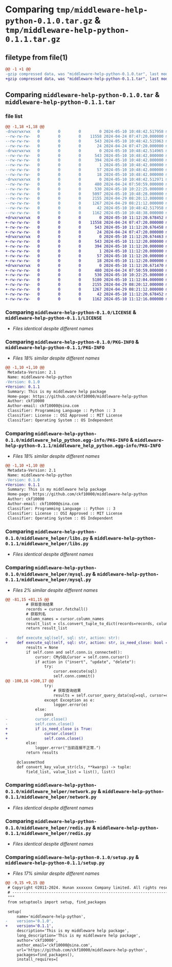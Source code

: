 # Comparing `tmp/middleware-help-python-0.1.0.tar.gz` & `tmp/middleware-help-python-0.1.1.tar.gz`

## filetype from file(1)

```diff
@@ -1 +1 @@
-gzip compressed data, was "middleware-help-python-0.1.0.tar", last modified: Fri May 10 10:48:42 2024, max compression
+gzip compressed data, was "middleware-help-python-0.1.1.tar", last modified: Fri May 10 11:12:20 2024, max compression
```

## Comparing `middleware-help-python-0.1.0.tar` & `middleware-help-python-0.1.1.tar`

### file list

```diff
@@ -1,18 +1,18 @@
-drwxrwxrwx   0        0        0        0 2024-05-10 10:48:42.517958 middleware-help-python-0.1.0/
--rw-rw-rw-   0        0        0    11558 2024-04-24 07:47:20.000000 middleware-help-python-0.1.0/LICENSE
--rw-rw-rw-   0        0        0      543 2024-05-10 10:48:42.515963 middleware-help-python-0.1.0/PKG-INFO
--rw-rw-rw-   0        0        0       24 2024-04-24 07:47:20.000000 middleware-help-python-0.1.0/README.md
-drwxrwxrwx   0        0        0        0 2024-05-10 10:48:42.514965 middleware-help-python-0.1.0/middleware_help_python.egg-info/
--rw-rw-rw-   0        0        0      543 2024-05-10 10:48:42.000000 middleware-help-python-0.1.0/middleware_help_python.egg-info/PKG-INFO
--rw-rw-rw-   0        0        0      394 2024-05-10 10:48:42.000000 middleware-help-python-0.1.0/middleware_help_python.egg-info/SOURCES.txt
--rw-rw-rw-   0        0        0        1 2024-05-10 10:48:42.000000 middleware-help-python-0.1.0/middleware_help_python.egg-info/dependency_links.txt
--rw-rw-rw-   0        0        0       57 2024-05-10 10:48:42.000000 middleware-help-python-0.1.0/middleware_help_python.egg-info/requires.txt
--rw-rw-rw-   0        0        0       18 2024-05-10 10:48:42.000000 middleware-help-python-0.1.0/middleware_help_python.egg-info/top_level.txt
-drwxrwxrwx   0        0        0        0 2024-05-10 10:48:42.512971 middleware-help-python-0.1.0/middleware_helper/
--rw-rw-rw-   0        0        0      480 2024-04-24 07:50:59.000000 middleware-help-python-0.1.0/middleware_helper/__init__.py
--rw-rw-rw-   0        0        0      530 2024-05-10 10:22:25.000000 middleware-help-python-0.1.0/middleware_helper/libs.py
--rw-rw-rw-   0        0        0     5097 2024-05-10 10:48:28.000000 middleware-help-python-0.1.0/middleware_helper/mysql.py
--rw-rw-rw-   0        0        0     2155 2024-04-29 08:20:12.000000 middleware-help-python-0.1.0/middleware_helper/network.py
--rw-rw-rw-   0        0        0     1267 2024-04-29 08:21:12.000000 middleware-help-python-0.1.0/middleware_helper/redis.py
--rw-rw-rw-   0        0        0       42 2024-05-10 10:48:42.517958 middleware-help-python-0.1.0/setup.cfg
--rw-rw-rw-   0        0        0     1162 2024-05-10 10:48:38.000000 middleware-help-python-0.1.0/setup.py
+drwxrwxrwx   0        0        0        0 2024-05-10 11:12:20.678452 middleware-help-python-0.1.1/
+-rw-rw-rw-   0        0        0    11558 2024-04-24 07:47:20.000000 middleware-help-python-0.1.1/LICENSE
+-rw-rw-rw-   0        0        0      543 2024-05-10 11:12:20.676458 middleware-help-python-0.1.1/PKG-INFO
+-rw-rw-rw-   0        0        0       24 2024-04-24 07:47:20.000000 middleware-help-python-0.1.1/README.md
+drwxrwxrwx   0        0        0        0 2024-05-10 11:12:20.674463 middleware-help-python-0.1.1/middleware_help_python.egg-info/
+-rw-rw-rw-   0        0        0      543 2024-05-10 11:12:20.000000 middleware-help-python-0.1.1/middleware_help_python.egg-info/PKG-INFO
+-rw-rw-rw-   0        0        0      394 2024-05-10 11:12:20.000000 middleware-help-python-0.1.1/middleware_help_python.egg-info/SOURCES.txt
+-rw-rw-rw-   0        0        0        1 2024-05-10 11:12:20.000000 middleware-help-python-0.1.1/middleware_help_python.egg-info/dependency_links.txt
+-rw-rw-rw-   0        0        0       57 2024-05-10 11:12:20.000000 middleware-help-python-0.1.1/middleware_help_python.egg-info/requires.txt
+-rw-rw-rw-   0        0        0       18 2024-05-10 11:12:20.000000 middleware-help-python-0.1.1/middleware_help_python.egg-info/top_level.txt
+drwxrwxrwx   0        0        0        0 2024-05-10 11:12:20.671470 middleware-help-python-0.1.1/middleware_helper/
+-rw-rw-rw-   0        0        0      480 2024-04-24 07:50:59.000000 middleware-help-python-0.1.1/middleware_helper/__init__.py
+-rw-rw-rw-   0        0        0      530 2024-05-10 10:22:25.000000 middleware-help-python-0.1.1/middleware_helper/libs.py
+-rw-rw-rw-   0        0        0     5180 2024-05-10 11:12:04.000000 middleware-help-python-0.1.1/middleware_helper/mysql.py
+-rw-rw-rw-   0        0        0     2155 2024-04-29 08:20:12.000000 middleware-help-python-0.1.1/middleware_helper/network.py
+-rw-rw-rw-   0        0        0     1267 2024-04-29 08:21:12.000000 middleware-help-python-0.1.1/middleware_helper/redis.py
+-rw-rw-rw-   0        0        0       42 2024-05-10 11:12:20.678452 middleware-help-python-0.1.1/setup.cfg
+-rw-rw-rw-   0        0        0     1162 2024-05-10 11:12:16.000000 middleware-help-python-0.1.1/setup.py
```

### Comparing `middleware-help-python-0.1.0/LICENSE` & `middleware-help-python-0.1.1/LICENSE`

 * *Files identical despite different names*

### Comparing `middleware-help-python-0.1.0/PKG-INFO` & `middleware-help-python-0.1.1/PKG-INFO`

 * *Files 18% similar despite different names*

```diff
@@ -1,10 +1,10 @@
 Metadata-Version: 2.1
 Name: middleware-help-python
-Version: 0.1.0
+Version: 0.1.1
 Summary: This is my middleware help package
 Home-page: https://github.com/ckf10000/middleware-help-python
 Author: ckf10000
 Author-email: ckf10000@sina.com
 Classifier: Programming Language :: Python :: 3
 Classifier: License :: OSI Approved :: MIT License
 Classifier: Operating System :: OS Independent
```

### Comparing `middleware-help-python-0.1.0/middleware_help_python.egg-info/PKG-INFO` & `middleware-help-python-0.1.1/middleware_help_python.egg-info/PKG-INFO`

 * *Files 18% similar despite different names*

```diff
@@ -1,10 +1,10 @@
 Metadata-Version: 2.1
 Name: middleware-help-python
-Version: 0.1.0
+Version: 0.1.1
 Summary: This is my middleware help package
 Home-page: https://github.com/ckf10000/middleware-help-python
 Author: ckf10000
 Author-email: ckf10000@sina.com
 Classifier: Programming Language :: Python :: 3
 Classifier: License :: OSI Approved :: MIT License
 Classifier: Operating System :: OS Independent
```

### Comparing `middleware-help-python-0.1.0/middleware_helper/libs.py` & `middleware-help-python-0.1.1/middleware_helper/libs.py`

 * *Files identical despite different names*

### Comparing `middleware-help-python-0.1.0/middleware_helper/mysql.py` & `middleware-help-python-0.1.1/middleware_helper/mysql.py`

 * *Files 2% similar despite different names*

```diff
@@ -81,15 +81,15 @@
         # 获取查询结果
         records = cursor.fetchall()
         # 获取列名
         column_names = cursor.column_names
         result_list = cls.convert_tuple_to_dict(records=records, column_names=column_names)
         return result_list
 
-    def execute_sql(self, sql: str, action: str):
+    def execute_sql(self, sql: str, action: str, is_need_close: bool = True) -> list:
         results = None
         if self.conn and self.conn.is_connected():
             cursor: CMySQLCursor = self.conn.cursor()
             if action in ("insert", "update", "delete"):
                 try:
                     cursor.execute(sql)
                     self.conn.commit()
@@ -100,16 +100,17 @@
                 try:
                     # 获取查询结果
                     results = self.cursor_query_data(sql=sql, cursor=cursor)
                 except Exception as e:
                     logger.error(e)
             else:
                 pass
-            cursor.close()
-            self.conn.close()
+            if is_need_close is True:
+                cursor.close()
+                self.conn.close()
         else:
             logger.error("当前连接不正常.")
         return results
 
     @classmethod
     def convert_key_value_str(cls, **kwargs) -> tuple:
         field_list, value_list = list(), list()
```

### Comparing `middleware-help-python-0.1.0/middleware_helper/network.py` & `middleware-help-python-0.1.1/middleware_helper/network.py`

 * *Files identical despite different names*

### Comparing `middleware-help-python-0.1.0/middleware_helper/redis.py` & `middleware-help-python-0.1.1/middleware_helper/redis.py`

 * *Files identical despite different names*

### Comparing `middleware-help-python-0.1.0/setup.py` & `middleware-help-python-0.1.1/setup.py`

 * *Files 17% similar despite different names*

```diff
@@ -9,15 +9,15 @@
 # Copyright ©2011-2024. Hunan xxxxxxx Company limited. All rights reserved.
 # ---------------------------------------------------------------------------------------------------------
 """
 from setuptools import setup, find_packages
 
 setup(
     name='middleware-help-python',
-    version='0.1.0',
+    version='0.1.1',
     description='This is my middleware help package',
     long_description='This is my middleware help package',
     author='ckf10000',
     author_email='ckf10000@sina.com',
     url='https://github.com/ckf10000/middleware-help-python',
     packages=find_packages(),
     install_requires=[
```

